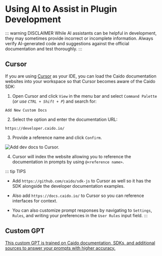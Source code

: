 # Using AI to Assist in Plugin Development

::: warning DISCLAIMER
While AI assistants can be helpful in development, they may sometimes provide incorrect or incomplete information. Always verify AI-generated code and suggestions against the official documentation and test thoroughly.
:::

## Cursor

If you are using [Cursor](https://www.cursor.com/en) as your IDE, you can load the Caido documentation websites into your workspace so that Cursor becomes aware of the Caido SDK:

1. Open Cursor and click `View` in the menu bar and select `Command Palette` (_or use `CTRL + Shift + P`_) and search for:

```text
Add New Custom Docs
```

2. Select the option and enter the documentation URL:

```text
https://developer.caido.io/
```

3. Provide a reference name and click `Confirm`.

<img alt="Add dev docs to Cursor." src="/_images/cursor_add_docs.png" center/>

4. Cursor will index the website allowing you to reference the documentation in prompts by using `@<reference name>`.

::: tip TIPS

- Add `https://github.com/caido/sdk-js` to Cursor as well so it has the SDK alongside the developer documentation examples.

- Also add `https://docs.caido.io/` to Cursor so you can reference interfaces for context.

- You can also customize prompt responses by navigating to `Settings`, `Rules`, and writing your preferences in the `User Rules` input field.
:::

## Custom GPT

[This custom GPT is trained on Caido documentation, SDKs, and additional sources to answer your prompts with higher accuracy.](https://chatgpt.com/g/g-68095eb17eb08191ba19fd85f0a516ec-caido-developer-assistant)
